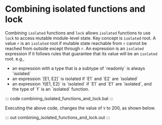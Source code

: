 # Combining isolated functions and lock

Combining `isolated` functions and `lock` allows `isolated` functions to use
`lock` to access mutable module-level state.
Key concept is `isolated` root. A value `r` is an `isolated` root if mutable state reachable
from `r` cannot be reached from outside except through `r`. An expression is an
`isolated` expression if it follows rules that guarantee that its value will be an
`isolated` root. e.g.,
<ul>
<li>an expression with a type that is a subtype of `readonly` is always `isolated`</li>
<li>an expression `[E1, E2]` is isolated if `E1` and `E2` are `isolated`</li>
<li>an expression `f(E1, E2)` is `isolated` if `E1` and `E1` are `isolated`, and
the type of `f` is an `isolated` function.</li>
</ul>

::: code combining_isolated_functions_and_lock.bal :::

Executing the above code, changes the value of `V` to 200, as shown below.

::: out combining_isolated_functions_and_lock.out :::